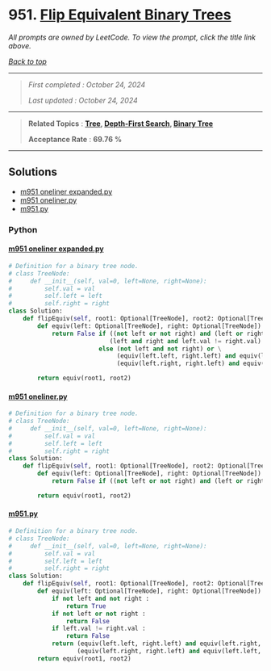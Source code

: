 # 951. [Flip Equivalent Binary Trees](<https://leetcode.com/problems/flip-equivalent-binary-trees>)

*All prompts are owned by LeetCode. To view the prompt, click the title link above.*

*[Back to top](<../README.md>)*

------

> *First completed : October 24, 2024*
>
> *Last updated : October 24, 2024*

------

> **Related Topics** : **[Tree](<by_topic/Tree.md>), [Depth-First Search](<by_topic/Depth-First Search.md>), [Binary Tree](<by_topic/Binary Tree.md>)**
>
> **Acceptance Rate** : **69.76 %**

------

## Solutions

- [m951 oneliner expanded.py](<../my-submissions/m951 oneliner expanded.py>)
- [m951 oneliner.py](<../my-submissions/m951 oneliner.py>)
- [m951.py](<../my-submissions/m951.py>)
### Python
#### [m951 oneliner expanded.py](<../my-submissions/m951 oneliner expanded.py>)
```Python
# Definition for a binary tree node.
# class TreeNode:
#     def __init__(self, val=0, left=None, right=None):
#         self.val = val
#         self.left = left
#         self.right = right
class Solution:
    def flipEquiv(self, root1: Optional[TreeNode], root2: Optional[TreeNode]) -> bool:
        def equiv(left: Optional[TreeNode], right: Optional[TreeNode]) -> bool :
            return False if ((not left or not right) and (left or right)) or \
                            (left and right and left.val != right.val) \
                         else (not left and not right) or \
                              (equiv(left.left, right.left) and equiv(left.right, right.right)) or \
                              (equiv(left.right, right.left) and equiv(left.left, right.right))

        return equiv(root1, root2)

```

#### [m951 oneliner.py](<../my-submissions/m951 oneliner.py>)
```Python
# Definition for a binary tree node.
# class TreeNode:
#     def __init__(self, val=0, left=None, right=None):
#         self.val = val
#         self.left = left
#         self.right = right
class Solution:
    def flipEquiv(self, root1: Optional[TreeNode], root2: Optional[TreeNode]) -> bool:
        def equiv(left: Optional[TreeNode], right: Optional[TreeNode]) -> bool :
            return False if ((not left or not right) and (left or right)) or (left and right and left.val != right.val) else (not left and not right) or (equiv(left.left, right.left) and equiv(left.right, right.right)) or (equiv(left.right, right.left) and equiv(left.left, right.right))

        return equiv(root1, root2)

```

#### [m951.py](<../my-submissions/m951.py>)
```Python
# Definition for a binary tree node.
# class TreeNode:
#     def __init__(self, val=0, left=None, right=None):
#         self.val = val
#         self.left = left
#         self.right = right
class Solution:
    def flipEquiv(self, root1: Optional[TreeNode], root2: Optional[TreeNode]) -> bool:
        def equiv(left: Optional[TreeNode], right: Optional[TreeNode]) -> bool :
            if not left and not right :
                return True
            if not left or not right :
                return False
            if left.val != right.val :
                return False
            return (equiv(left.left, right.left) and equiv(left.right, right.right)) or \
                   (equiv(left.right, right.left) and equiv(left.left, right.right))
        return equiv(root1, root2)

```

